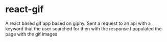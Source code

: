 # react-gif

A react based gif app based on giphy. Sent a request to an api with a keyword that the user searched for then with the response I populated the page with the gif images
